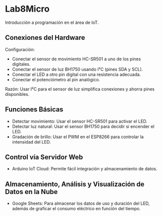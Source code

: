 # Lab8Micro
Introducción a programación en el área de IoT.

## Conexiones del Hardware

Configuración:

   - Conectar el sensor de movimiento HC-SR501 a uno de los pines digitales.
   - Conectar el sensor de luz BH1750 usando I²C (pines SDA y SCL).
   - Conectar el LED a otro pin digital con una resistencia adecuada.
   - Conectar el potenciómetro al pin analógico.

Razón: Usar I²C para el sensor de luz simplifica conexiones y ahorra pines disponibles.

## Funciones Básicas

   - Detectar movimiento: Usar el sensor HC-SR501 para activar el LED.
   - Detectar luz natural: Usar el sensor BH1750 para decidir si encender el LED.
   - Gradación de brillo: Usar el PWM en el ESP8266 para controlar la intensidad del LED.

## Control vía Servidor Web

   - Arduino IoT Cloud: Permite fácil integración y almacenamiento de datos.

## Almacenamiento, Análisis y Visualización de Datos en la Nube

   - Google Sheets: Para almacenar los datos de uso y duración del LED, además de graficar el consumo eléctrico en función del tiempo.

